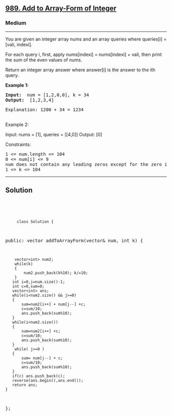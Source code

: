 
<h2><a href="https://leetcode.com/problems/add-to-array-form-of-integer/description/">989. Add to Array-Form of Integer </a></h2>
<h3>Medium</h3>
<hr>
<div><p>
 You are given an integer array nums and an array queries where queries[i] = [vali, indexi].

For each query i, first, apply nums[indexi] = nums[indexi] + vali, then print the sum of the even values of nums.

Return an integer array answer where answer[i] is the answer to the ith query.
</p>


<p><strong>Example 1:</strong></p>
<pre><strong>Input:</strong>  num = [1,2,0,0], k = 34
<strong>Output:</strong>  [1,2,3,4]
</pre>
<pre>
Explanation: 1200 + 34 = 1234
  </pre>
  
Example 2:

Input: nums = [1], queries = [[4,0]]
Output: [0]
 

Constraints:
<pre>
1 <= num.length <= 104
0 <= num[i] <= 9
num does not contain any leading zeros except for the zero itself.
1 <= k <= 104
</pre>
<hr>
 <h2><strong><b>Solution</b></strong></h2>
 <br>
 <pre>
 
         class Solution {
public:
    vector<int> addToArrayForm(vector<int>& num, int k) {
        
        vector<int> num2;
        while(k)
        {
            num2.push_back(k%10); k/=10;
        }
       int i=0,j=num.size()-1;
       int c=0,sum=0;
       vector<int> ans;
       while(i<num2.size() && j>=0)
       {
           sum=num2[i++] + num[j--] +c;
           c=sum/10;
           ans.push_back(sum%10);
       }
       while(i<num2.size())
       {
           sum=num2[i++] +c;
           c=sum/10;
           ans.push_back(sum%10);
       }
        while( j>=0 )
       {
           sum= num[j--] + c;
           c=sum/10;
           ans.push_back(sum%10);
       }
       if(c) ans.push_back(c);
       reverse(ans.begin(),ans.end());
       return ans;
    }
};
          
 </pre>

